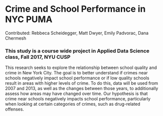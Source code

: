 # Crime and School Performance in NYC PUMA

Contributed: Rebbeca Scheidegger, Matt Dwyer, Emily Padvorac, Dana Chermesh

### This study is a course wide project in Applied Data Science class, Fall 2017, NYU CUSP

This research seeks to explore the relationship between school quality and crime in New
York City. The goal is to better understand if crimes near schools negatively impact school
performance or if low quality schools result in areas with higher levels of crime. To do this, data
will be used from 2007 and 2013, as well as the changes between those years, to additionally
assess how areas may have changed over time. Our hypothesis is that crime near schools
negatively impacts school performance, particularly when looking at certain categories of
crimes, such as drug-related offenses.

